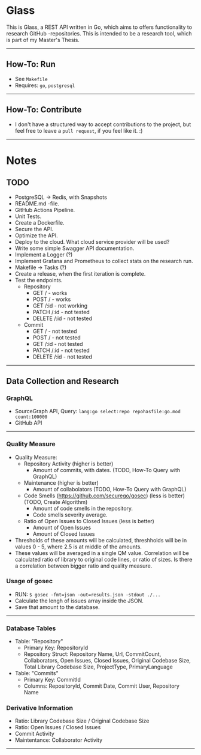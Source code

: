 # Glass

This is Glass, a REST API written in Go, which aims to offers functionality to research GitHub -repositories. This is intended to be a research tool, which is part of my Master's Thesis.

---

## How-To: Run

- See `Makefile`
- Requires: `go`, `postgresql`

---

## How-To: Contribute

- I don't have a structured way to accept contributions to the project, but feel free to leave a `pull request`, if you feel like it. :)

---

# Notes

## TODO

- PostgreSQL -> Redis, with Snapshots
- README.md -file.
- GitHub Actions Pipeline.
- Unit Tests.
- Create a Dockerfile.
- Secure the API.
- Optimize the API.
- Deploy to the cloud. What cloud service provider will be used?
- Write some simple Swagger API documentation.
- Implement a Logger (?)
- Implement Grafana and Prometheus to collect stats on the research run.
- Makefile -> Tasks (?)
- Create a release, when the first iteration is complete.
- Test the endpoints.
    - Repository
        - GET / - works
        - POST / - works
        - GET /:id - not working
        - PATCH /:id - not tested
        - DELETE /:id - not tested
    - Commit
        - GET / - not tested
        - POST / - not tested
        - GET /:id - not tested
        - PATCH /:id - not tested
        - DELETE /:id - not tested

---

## Data Collection and Research

### GraphQL

- SourceGraph API, Query: `lang:go select:repo repohasfile:go.mod count:100000`
- GitHub API

---

### Quality Measure

- Quality Measure:
    - Repository Activity (higher is better)
        - Amount of commits, with dates. (TODO, How-To Query with GraphQL)
    - Maintenance (higher is better)
        - Amount of collabolators (TODO, How-To Query with GraphQL)
    - Code Smells (https://github.com/securego/gosec) (less is better) (TODO, Create Algorithm)
        - Amount of code smells in the repository.
        - Code smells severity average.
    - Ratio of Open Issues to Closed Issues (less is better)
        - Amount of Open Issues
        - Amount of Closed Issues
- Thresholds of these amounts will be calculated, threshholds will be in values 0 - 5, where 2.5 is at middle of the amounts.
- These values will be averaged in a single QM value. Correlation will be calculated ratio of library to original code lines, or ratio of sizes. Is there a correlation between bigger ratio and quality measure.

### Usage of gosec

- RUN: `$ gosec -fmt=json -out=results.json -stdout ./...`
- Calculate the lengh of issues array inside the JSON.
- Save that amount to the database.

---

### Database Tables

- Table: "Repository"
    - Primary Key: RepositoryId
    - Repository Struct: Repository Name, Url, CommitCount, Collaborators, Open Issues, Closed Issues, Original Codebase Size, Total Library Codebase Size, ProjectType, PrimaryLanguage
- Table: "Commits"
    - Primary Key: CommitId
    - Columns: RepositoryId, Commit Date, Commit User, Repository Name

### Derivative Information

- Ratio: Library Codebase Size / Original Codebase Size
- Ratio: Open Issues / Closed Issues
- Commit Activity
- Maintentance: Collaborator Activity

---